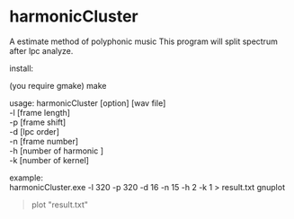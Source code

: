 harmonicCluster
===============

A estimate method of polyphonic music
This program will split spectrum after lpc analyze.

install:

(you require gmake)
make


usage:
harmonicCluster [option] [wav file]<br>
-l [frame length]<br>
-p [frame shift]<br>
-d [lpc order]<br>
-n [frame number]<br>
-h [number of harmonic ]<br>
-k [number of kernel]<br>

example:  
  harmonicCluster.exe -l 320 -p 320 -d 16 -n 15 -h 2 -k 1 > result.txt
  gnuplot
  >plot "result.txt"
  
